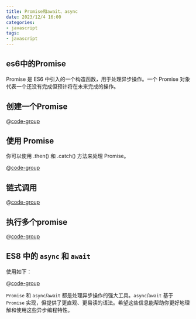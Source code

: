 ```yaml
---
title: Promise和await、async
date: 2023/12/4 16:00
categories:
- javascript
tags:
- javascript
---
```


## es6中的Promise

Promise 是 ES6 中引入的一个构造函数，用于处理异步操作。一个 Promise 对象代表一个还没有完成但预计将在未来完成的操作。

## 创建一个Promise

@[code-group](@/docs/.vuepress/vue-previews/promise-create.vue)

## 使用 Promise

你可以使用 .then() 和 .catch() 方法来处理 Promise。

@[code-group](@/docs/.vuepress/vue-previews/promise-use.vue)

## 链式调用

@[code-group](@/docs/.vuepress/vue-previews/promise-call.vue)

## 执行多个promise

@[code-group](@/docs/.vuepress/vue-previews/promise-all.vue)


## ES8 中的 `async` 和 `await`

使用如下：

@[code-group](@/docs/.vuepress/vue-previews/async-demo.vue)

`Promise` 和 `async`/`await` 都是处理异步操作的强大工具。`async`/`await` 基于 `Promise` 实现，但提供了更直观、更易读的语法。希望这些信息能帮助你更好地理解和使用这些异步编程特性。


